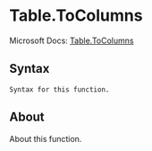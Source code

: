 # Table.ToColumns

Microsoft Docs: [Table.ToColumns](https://docs.microsoft.com/en-us/powerquery-m/table-tocolumns)

## Syntax

```
Syntax for this function.
```

## About

About this function.

